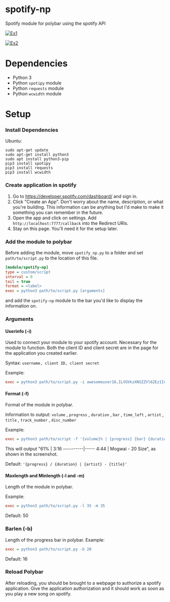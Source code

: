 # spotify-np
Spotify module for polybar using the spotify API


[![Ex1](http://benji42.u.catgirlsare.sexy/TEMq.png)](http://benji42.u.catgirlsare.sexy/TEMq.png)

[![Ex2](http://benji42.u.catgirlsare.sexy/X_3F.png)](http://benji42.u.catgirlsare.sexy/X_3F.png)

# Dependencies
- Python 3
- Python `spotipy` module
- Python `requests` module
- Python `wcwidth` module

# Setup
### Install Dependencies
Ubuntu:
```
sudo apt-get update
sudo apt-get install python3
sudo apt install python3-pip
pip3 install spotipy
pip3 install requests
pip3 install wcwidth
```
### Create application in spotify
1. Go to https://developer.spotify.com/dashboard/ and sign in.
2. Click "Create an App". Don't worry about the name, description, or what you're building. This information can be anything but I'd make to make it something you can remember in the future.
3. Open the app and click on settings. Add `http://localhost:7777/callback` into the Redirect URIs.
4. Stay on this page. You'll need it for the setup later.

### Add the module to polybar
Before adding the module, move `spotify_np.py` to a folder and set `path/to/script.py` to the location of this file.
~~~ ini
[module/spotify-np]
type = custom/script
interval = 0
tail = true
format = <label>
exec = python3 path/to/script.py [arguments]
~~~
and add the `spotify-np` module to the bar you'd like to display the information on.

### Arguments
#### Userinfo (-i)
Used to connect your module to your spotify account. Necessary for the module to function. Both the client ID and client secret are in the page for the application you created earlier.

Syntax: `username, client ID, client secret`

Example:
~~~ini
exec = python3 path/to/script.py -i awesomeuser16,ILVGVkzXNSZZVl62Ez1IooYA75RdaOY0,CTL6hA8nmhJ3QqWf7jsQmXWf8QvOtX7e
~~~
#### Format (-f)
Format of the module in polybar.

Information to output:
`volume` , `progress` , `duration` , `bar` , `time_left` , `artist` , `title` , `track_number` , `disc_number`

Example:
~~~ini
exec = python3 path/to/script -f '{volume}% | {progress} {bar} {duration} | {artist} - {title}'
~~~
This will output "61% | 3:16 ----------|----- 4:44 | Mogwai - 20 Size", as shown in the screenshot.

Default: `'{progress} / {duration} | {artist} - {title}'`

#### Maxlength and Minlength (-l and -m)
Length of the module in polybar.

Example:
~~~ini
exec = python3 path/to/script.py -l 35 -m 35
~~~
Default: 50

### Barlen (-b)
Length of the progress bar in polybar.
Example:
~~~ini
exec = python3 path/to/script.py -b 20
~~~
Default: 16

### Reload Polybar
After reloading, you should be brought to a webpage to authorize a spotify application. Give the application authorization and it should work as soon as you play a new song on spotify.
